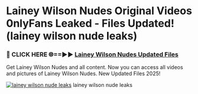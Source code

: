 # Lainey Wilson Nudes Original Videos 0nlyFans Leaked - Files Updated! (lainey wilson nude leaks)

<h3>🔴 CLICK HERE 🌐==►► <a href="https://tinyurl.com/2p9ay9w9" rel="nofollow">Lainey Wilson Nudes Updated Files</a></h3>

Get Lainey Wilson Nudes and all content. Now you can access all videos and pictures of Lainey Wilson Nudes. New Updated Files 2025!

[![lainey wilson nude leaks](https://i.imgur.com/KQgVmj3.gif)](https://tinyurl.com/2p9ay9w9)
lainey wilson nude leaks